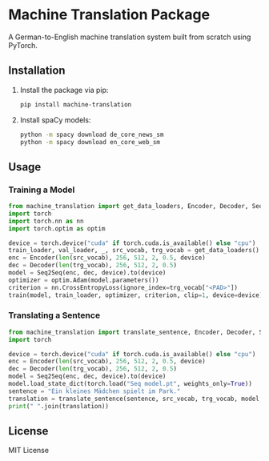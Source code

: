 # Machine Translation Package

A German-to-English machine translation system built from scratch using PyTorch.

## Installation

1. Install the package via pip:
   ```bash
   pip install machine-translation
   ```
2. Install spaCy models:
   ```bash
   python -m spacy download de_core_news_sm
   python -m spacy download en_core_web_sm
   ```

## Usage

### Training a Model
```python
from machine_translation import get_data_loaders, Encoder, Decoder, Seq2Seq, train
import torch
import torch.nn as nn
import torch.optim as optim

device = torch.device("cuda" if torch.cuda.is_available() else "cpu")
train_loader, val_loader, _, src_vocab, trg_vocab = get_data_loaders()
enc = Encoder(len(src_vocab), 256, 512, 2, 0.5, device)
dec = Decoder(len(trg_vocab), 256, 512, 2, 0.5)
model = Seq2Seq(enc, dec, device).to(device)
optimizer = optim.Adam(model.parameters())
criterion = nn.CrossEntropyLoss(ignore_index=trg_vocab["<PAD>"])
train(model, train_loader, optimizer, criterion, clip=1, device=device)
```

### Translating a Sentence
```python
from machine_translation import translate_sentence, Encoder, Decoder, Seq2Seq
import torch

device = torch.device("cuda" if torch.cuda.is_available() else "cpu")
enc = Encoder(len(src_vocab), 256, 512, 2, 0.5, device)
dec = Decoder(len(trg_vocab), 256, 512, 2, 0.5)
model = Seq2Seq(enc, dec, device).to(device)
model.load_state_dict(torch.load("Seq model.pt", weights_only=True))
sentence = "Ein kleines Mädchen spielt im Park."
translation = translate_sentence(sentence, src_vocab, trg_vocab, model, device)
print(" ".join(translation))
```

## License
MIT License
